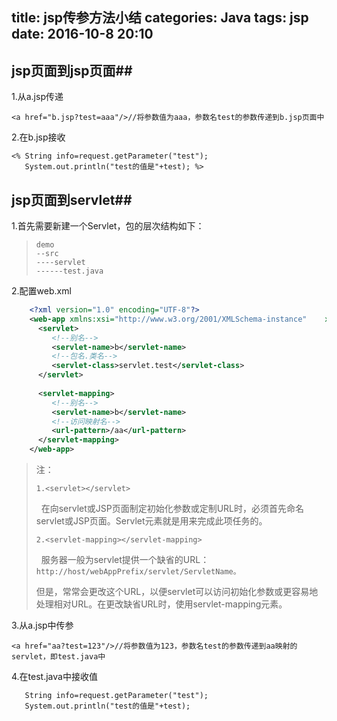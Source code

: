 title: jsp传参方法小结
categories: Java
tags: jsp
date: 2016-10-8 20:10
---

## jsp页面到jsp页面##

1.从a.jsp传递

   `<a href="b.jsp?test=aaa"/>//将参数值为aaa，参数名test的参数传递到b.jsp页面中`

2.在b.jsp接收

    <% String info=request.getParameter("test");
       System.out.println("test的值是"+test); %>
 <!-- more -->   
## jsp页面到servlet##
1.首先需要新建一个Servlet，包的层次结构如下：
  >     demo
  >     --src
  >     ----servlet
  >     ------test.java

2.配置web.xml
```xml
    <?xml version="1.0" encoding="UTF-8"?>
    <web-app xmlns:xsi="http://www.w3.org/2001/XMLSchema-instance"    xmlns="http://java.sun.com/xml/ns/javaee" xsi:schemaLocation="http:// java.sun.com/xml/ns/javaee http://java.sun.com/xml/ns/javaee/web-      app_3_0.xsd" version="3.0">
      <servlet>
         <!--别名-->
         <servlet-name>b</servlet-name>
         <!--包名.类名-->
         <servlet-class>servlet.test</servlet-class>
      </servlet>
    
      <servlet-mapping>
         <!--别名-->
         <servlet-name>b</servlet-name>
         <!--访问映射名-->
         <url-pattern>/aa</url-pattern>
      </servlet-mapping>
    </web-app>   
```
> 注：
> 
>  `1.<servlet></servlet>`
> 
> &nbsp;&nbsp;在向servlet或JSP页面制定初始化参数或定制URL时，必须首先命名servlet或JSP页面。Servlet元素就是用来完成此项任务的。
> 
> `2.<servlet-mapping></servlet-mapping>`
> 
> &nbsp;&nbsp;服务器一般为servlet提供一个缺省的URL：`http://host/webAppPrefix/servlet/ServletName。`
> 
>   但是，常常会更改这个URL，以便servlet可以访问初始化参数或更容易地处理相对URL。在更改缺省URL时，使用servlet-mapping元素。

3.从a.jsp中传参

 `<a href="aa?test=123"/>//将参数值为123，参数名test的参数传递到aa映射的servlet，即test.java中`

4.在test.java中接收值

       String info=request.getParameter("test");
       System.out.println("test的值是"+test); 
    
